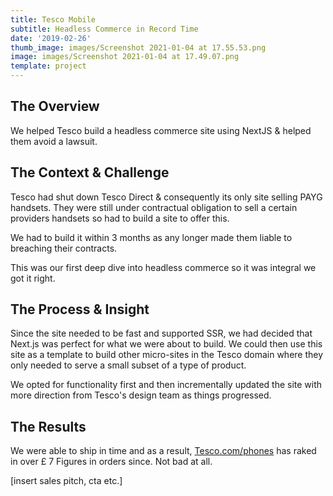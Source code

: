 ```yaml
---
title: Tesco Mobile
subtitle: Headless Commerce in Record Time
date: '2019-02-26'
thumb_image: images/Screenshot 2021-01-04 at 17.55.53.png
image: images/Screenshot 2021-01-04 at 17.49.07.png
template: project
---
```

## The Overview

We helped Tesco build a headless commerce site using NextJS & helped them avoid a lawsuit.

## The Context & Challenge

Tesco had shut down Tesco Direct & consequently its only site selling PAYG handsets. They were still under contractual obligation to sell a certain providers handsets so had to build a site to offer this.

We had to build it within 3 months as any longer made them liable to breaching their contracts.

This was our first deep dive into headless commerce so it was integral we got it right.

## The Process & Insight

Since the site needed to be fast and supported SSR, we had decided that Next.js was perfect for what we were about to build. We could then use this site as a template to build other micro-sites in the Tesco domain where they only needed to serve a small subset of a type of product.

We opted for functionality first and then incrementally updated the site with more direction from Tesco's design team as things progressed.

## The Results

We were able to ship in time and as a result, [Tesco.com/phones](https://tesco.com/phones) has raked in over £ 7 Figures in orders since. Not bad at all.

\[insert sales pitch, cta etc.]
